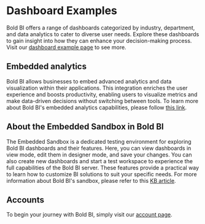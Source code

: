 # Dashboard Examples
Bold BI offers a range of dashboards categorized by industry, department, and data analytics to cater to diverse user needs. Explore these dashboards to gain insight into how they can enhance your decision-making process. Visit our [dashboard example page](https://www.boldbi.com/dashboard-examples/) to see more.
## Embedded analytics
Bold BI allows businesses to embed advanced analytics and data visualization within their applications. This integration enriches the user experience and boosts productivity, enabling users to visualize metrics and make data-driven decisions without switching between tools. To learn more about Bold BI's embedded analytics capabilities, please follow [this link](https://www.boldbi.com/embedded-analytics/).
## About the Embedded Sandbox in Bold BI
The Embedded Sandbox is a dedicated testing environment for exploring Bold BI dashboards and their features. Here, you can view dashboards in view mode, edit them in designer mode, and save your changes. You can also create new dashboards and start a test workspace to experience the full capabilities of the Bold BI server. These features provide a practical way to learn how to customize BI solutions to suit your specific needs. For more information about Bold BI's sandbox, please refer to this [KB article](https://support.boldbi.com/kb/article/16890/getting-started-with-embed-sandbox-in-bold-bi).
## Accounts
To begin your journey with Bold BI, simply visit our [account page](https://www.boldbi.com/account).